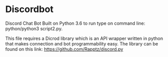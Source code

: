 # Discordbot

Discord Chat Bot Built on Python 3.6
to run type on command line: python/python3 script2.py.

This file requires a Dicrod library which is an API wrapper written in python that
makes connection and bot programmability easy.
The library can be found on this link: https://github.com/Rapptz/discord.py
